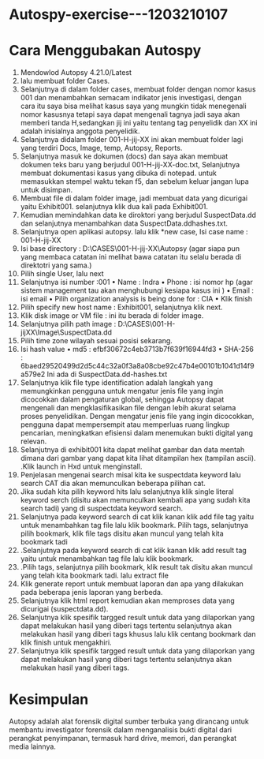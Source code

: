 # Autospy-exercise---1203210107

# Cara Menggubakan Autospy
1. Mendowlod Autopsy 4.21.0/Latest
2. lalu membuat folder Cases.
3. Selanjutnya di dalam folder cases, membuat folder dengan nomor kasus 001 dan menambahkan semacam indikator jenis investigasi, dengan cara itu saya bisa melihat kasus saya yang mungkin tidak menegenali nomor kasusnya tetapi saya dapat mengenali tagnya jadi saya akan memberi tanda H,sedangkan jij ini yaitu tentang tag penyelidik dan XX ini adalah inisialnya anggota penyelidik.
4. Selanjutnya didalam folder 001-H-jij-XX ini akan membuat folder lagi yang terdiri Docs, Image, temp, Autopsy, Reports.
5. Selanjutnya masuk ke dokumen (docs) dan saya akan membuat dokumen teks baru yang berjudul 001-H-jij-XX-doc.txt, Selanjutnya membuat dokumentasi kasus yang dibuka di notepad. untuk memasukkan stempel waktu tekan f5, dan sebelum keluar jangan lupa untuk disimpan.
6. Membuat file di dalam folder image, jadi membuat data yang dicurigai yaitu Exhibit001. selanjutnya klik dua kali pada Exhibit001.
7. Kemudian memindahkan data ke diroktori yang berjudul SuspectData.dd dan selanjutnya menambahkan data SuspectData.ddhashes.txt.
8. Selanjutnya open aplikasi autopsy. lalu klik *new case, Isi case name : 001-H-jij-XX
9. Isi base directory : D:\CASES\001-H-jij-XX\Autopsy (agar siapa pun yang membaca catatan ini melihat bawa catatan itu selalu berada di direktotri yang sama.)
10. Pilih single User, lalu next
11. Selanjutnya isi number :001
    • Name : Indra
    • Phone : isi nomor hp (agar sistem management tau akan menghubungi kesiapa kasus ini )
    • Email : isi email
    • Pilih organization analysis is being done for : CIA
    • Klik finish
12. Pilih specify new host name : Exhibit001, selanjutnya klik next.
13. Klik disk image or VM file : ini itu berada di folder image.
14. Selanjutnya pilih path image : D:\CASES\001-H-jijXX\Image\SuspectData.dd
15. Pilih time zone wilayah sesuai posisi sekarang.
16. Isi hash value
    • md5 : efbf30672c4eb3713b7f639f16944fd3
    • SHA-256 : 6baed29520499d2d5c44c32a0f3a8a08cbe92c47b4e00101b1041d14f9a579e2
Ini ada di SuspectData.dd-hashes.txt
17. Selanjutnya klik file type identification adalah langkah yang memungkinkan pengguna untuk mengatur jenis file yang ingin dicocokkan dalam pengaturan global, sehingga Autopsy dapat mengenali dan mengklasifikasikan file dengan lebih akurat selama proses penyelidikan. Dengan mengatur jenis file yang ingin dicocokkan, pengguna dapat mempersempit atau memperluas ruang lingkup pencarian, meningkatkan efisiensi dalam menemukan bukti digital yang relevan.
18. Selanjutnya di exhibit001 kita dapat melihat gambar dan data mentah dimana dari gambar yang dapat kita lihat ditampilan hex (tampilan ascii). .Klik launch in Hxd untuk menginstall.
19. Penjelasan mengenai search misal kita ke suspectdata keyword lalu search CAT dia akan memunculkan beberapa pilihan cat.
20. Jika sudah kita pilih keyword hits lalu selanjutnya klik single literal keyword serch (disitu akan memunculkan kembali apa yang sudah kita search tadi) yang di suspectdata keyword search.
21. Selanjutnya pada keyword search di cat klik kanan klik add file tag yaitu untuk menambahkan tag file lalu klik bookmark. Pilih tags, selanjutnya pilih bookmark, klik file tags disitu akan muncul yang telah kita bookmark tadi
22. .Selanjutnya pada keyword search di cat klik kanan klik add result tag yaitu untuk menambahkan tag file lalu klik bookmark.
23. .Pilih tags, selanjutnya pilih bookmark, klik result tak disitu akan muncul yang telah kita bookmark tadi. lalu extract file
24. Klik generate report untuk membuat laporan dan apa yang dilakukan pada beberapa jenis laporan yang berbeda.
25. Selanjutnya klik html report kemudian akan memproses data yang dicurigai (suspectdata.dd).
26. Selanjutnya klik spesifik targged result untuk data yang dilaporkan yang dapat melakukan hasil yang diberi tags tertentu selanjutnya akan melakukan hasil yang diberi tags khusus lalu klik centang bookmark dan klik finish untuk mengakhiri.
27. Selanjutnya klik spesifik targged result untuk data yang dilaporkan yang dapat melakukan hasil yang diberi tags tertentu selanjutnya akan
melakukan hasil yang diberi tags.

# Kesimpulan
Autopsy adalah alat forensik digital sumber terbuka yang dirancang untuk membantu investigator forensik dalam menganalisis bukti digital dari perangkat penyimpanan, termasuk hard drive, memori, dan perangkat media lainnya. 






